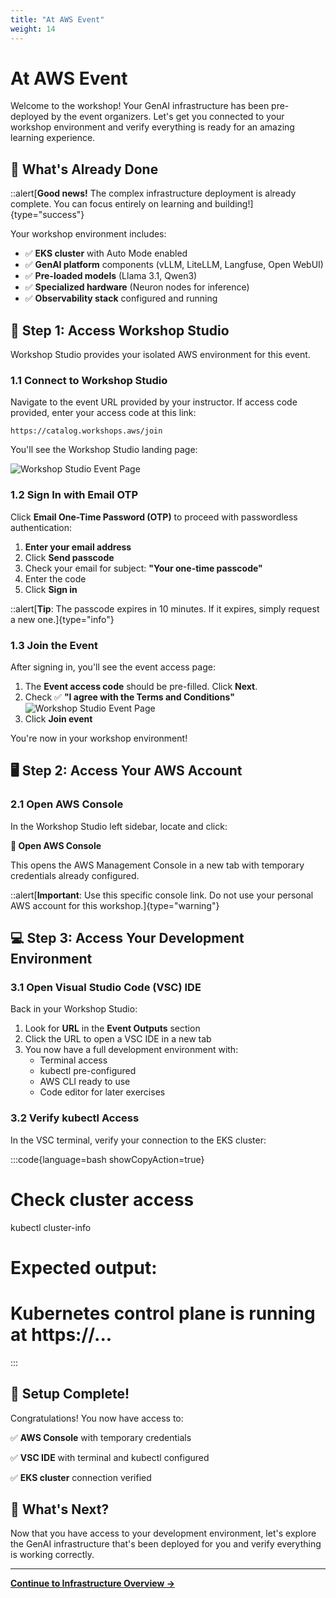 ```yaml
---
title: "At AWS Event"
weight: 14
---
```


# At AWS Event

Welcome to the workshop! Your GenAI infrastructure has been pre-deployed by the event organizers. Let's get you connected to your workshop environment and verify everything is ready for an amazing learning experience.

## 🎯 What's Already Done

::alert[**Good news!** The complex infrastructure deployment is already complete. You can focus entirely on learning and building!]{type="success"}

Your workshop environment includes:
- ✅ **EKS cluster** with Auto Mode enabled
- ✅ **GenAI platform** components (vLLM, LiteLLM, Langfuse, Open WebUI)
- ✅ **Pre-loaded models** (Llama 3.1, Qwen3)
- ✅ **Specialized hardware** (Neuron nodes for inference)
- ✅ **Observability stack** configured and running

## 📝 Step 1: Access Workshop Studio

Workshop Studio provides your isolated AWS environment for this event.

### 1.1 Connect to Workshop Studio

Navigate to the event URL provided by your instructor. If access code provided, enter your access code at this link:

```
https://catalog.workshops.aws/join
```

You'll see the Workshop Studio landing page:

![Workshop Studio Event Page](/static/workshopstudio-event1.jpg)

### 1.2 Sign In with Email OTP

Click **Email One-Time Password (OTP)** to proceed with passwordless authentication:

1. **Enter your email address**
2. Click **Send passcode**
3. Check your email for subject: **"Your one-time passcode"**
4. Enter the code
5. Click **Sign in**

::alert[**Tip**: The passcode expires in 10 minutes. If it expires, simply request a new one.]{type="info"}

### 1.3 Join the Event

After signing in, you'll see the event access page:

1. The **Event access code** should be pre-filled. Click **Next**.
2. Check ✅ **"I agree with the Terms and Conditions"**
   ![Workshop Studio Event Page](/static/workshopstudio-event3.jpg)
3. Click **Join event**

You're now in your workshop environment!

## 🖥️ Step 2: Access Your AWS Account

### 2.1 Open AWS Console

In the Workshop Studio left sidebar, locate and click:

**🔧 Open AWS Console**

This opens the AWS Management Console in a new tab with temporary credentials already configured.

::alert[**Important**: Use this specific console link. Do not use your personal AWS account for this workshop.]{type="warning"}

## 💻 Step 3: Access Your Development Environment

### 3.1 Open Visual Studio Code (VSC) IDE

Back in your Workshop Studio:

1. Look for **URL** in the **Event Outputs** section
2. Click the URL to open a VSC IDE in a new tab
3. You now have a full development environment with:
   - Terminal access
   - kubectl pre-configured
   - AWS CLI ready to use
   - Code editor for later exercises

### 3.2 Verify kubectl Access

In the VSC terminal, verify your connection to the EKS cluster:

:::code{language=bash showCopyAction=true}
# Check cluster access
kubectl cluster-info

# Expected output:
# Kubernetes control plane is running at https://...
:::

## 🎉 Setup Complete!

Congratulations! You now have access to:

✅ **AWS Console** with temporary credentials

✅ **VSC IDE** with terminal and kubectl configured

✅ **EKS cluster** connection verified

## 🚀 What's Next?

Now that you have access to your development environment, let's explore the GenAI infrastructure that's been deployed for you and verify everything is working correctly.

---

**[Continue to Infrastructure Overview →](/introduction/infra-setup/)**
